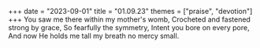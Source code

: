 +++
date = "2023-09-01"
title = "01.09.23"
themes = ["praise", "devotion"]
+++
You saw me there within my mother's womb,
Crocheted and fastened strong by grace,
So fearfully the symmetry,
Intent you bore on every pore,
And now He holds me tall my breath no mercy small.
